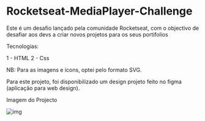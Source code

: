 # Rocketseat-MediaPlayer-Challenge


Este é um desafio lançado pela comunidade Rocketseat, com o objectivo de desafiar aos devs a criar novos projetos para os seus portifolios

Tecnologias:

1 - HTML
2 - Css

NB: Para as imagens e icons, optei pelo formato SVG.

Para este projeto, foi disponibilizado um design projeto feito no figma (aplicação para web design).


Imagem do Projecto

![img](https://user-images.githubusercontent.com/77936944/211275115-ac4a956f-5e3d-4eed-81d9-0a2635a6beb1.png)

